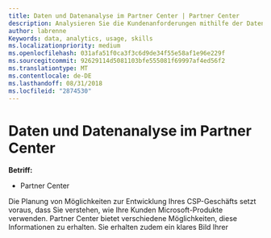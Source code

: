 ```yaml
---
title: Daten und Datenanalyse im Partner Center | Partner Center
description: Analysieren Sie die Kundenanforderungen mithilfe der Datenfunktionen im Partner Center.
author: labrenne
Keywords: data, analytics, usage, skills
ms.localizationpriority: medium
ms.openlocfilehash: 031afa51f0ca3f3c6d9de34f55e58af1e96e229f
ms.sourcegitcommit: 92629114d5081103bfe555081f69997af4ed56f2
ms.translationtype: MT
ms.contentlocale: de-DE
ms.lasthandoff: 08/31/2018
ms.locfileid: "2874530"
---
```

# <a name="data-and-analytics-in-partner-center"></a>Daten und Datenanalyse im Partner Center

**Betriff:**

- Partner Center

Die Planung von Möglichkeiten zur Entwicklung Ihres CSP-Geschäfts setzt voraus, dass Sie verstehen, wie Ihre Kunden Microsoft-Produkte verwenden. Partner Center bietet verschiedene Möglichkeiten, diese Informationen zu erhalten. Sie erhalten zudem ein klares Bild Ihrer 